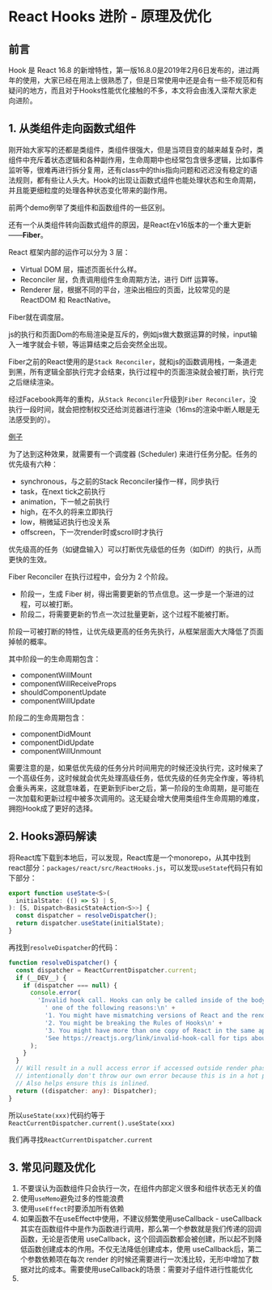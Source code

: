 # React Hooks 进阶 - 原理及优化

## 前言

Hook 是 React 16.8 的新增特性，第一版16.8.0是2019年2月6日发布的，进过两年的使用，大家已经在用法上很熟悉了，但是日常使用中还是会有一些不规范和有疑问的地方，而且对于Hooks性能优化接触的不多，本文将会由浅入深帮大家走向进阶。

## 1. 从类组件走向函数式组件

刚开始大家写的还都是类组件，类组件很强大，但是当项目变的越来越复杂时，类组件中充斥着状态逻辑和各种副作用，生命周期中也经常包含很多逻辑，比如事件监听等，很难再进行拆分复用，还有class中的this指向问题和迟迟没有稳定的语法规则，都有些让人头大。Hook的出现让函数式组件也能处理状态和生命周期，并且能更细粒度的处理各种状态变化带来的副作用。

前两个demo例举了类组件和函数组件的一些区别。

还有一个从类组件转向函数式组件的原因，是React在v16版本的一个重大更新——**Fiber**。

React 框架内部的运作可以分为 3 层：

- Virtual DOM 层，描述页面长什么样。
- Reconciler 层，负责调用组件生命周期方法，进行 Diff 运算等。
- Renderer 层，根据不同的平台，渲染出相应的页面，比较常见的是 ReactDOM 和 ReactNative。

Fiber就在调度层。

js的执行和页面Dom的布局渲染是互斥的，例如js做大数据运算的时候，input输入一堆字就会卡顿，等运算结束之后会突然全出现。

Fiber之前的React使用的是`Stack Reconciler`，就和js的函数调用栈，一条道走到黑，所有逻辑全部执行完才会结束，执行过程中的页面渲染就会被打断，执行完之后继续渲染。

经过Facebook两年的重构，从`Stack Reconciler`升级到`Fiber Reconciler`，没执行一段时间，就会把控制权交还给浏览器进行渲染（16ms的渲染中断人眼是无法感受到的）。

[例子](https://claudiopro.github.io/react-fiber-vs-stack-demo/)

为了达到这种效果，就需要有一个调度器 (Scheduler) 来进行任务分配。任务的优先级有六种：

- synchronous，与之前的Stack Reconciler操作一样，同步执行
- task，在next tick之前执行
- animation，下一帧之前执行
- high，在不久的将来立即执行
- low，稍微延迟执行也没关系
- offscreen，下一次render时或scroll时才执行

优先级高的任务（如键盘输入）可以打断优先级低的任务（如Diff）的执行，从而更快的生效。

Fiber Reconciler 在执行过程中，会分为 2 个阶段。

- 阶段一，生成 Fiber 树，得出需要更新的节点信息。这一步是一个渐进的过程，可以被打断。
- 阶段二，将需要更新的节点一次过批量更新，这个过程不能被打断。

阶段一可被打断的特性，让优先级更高的任务先执行，从框架层面大大降低了页面掉帧的概率。

其中阶段一的生命周期包含：
- componentWillMount
- componentWillReceiveProps
- shouldComponentUpdate
- componentWillUpdate

阶段二的生命周期包含：
- componentDidMount
- componentDidUpdate
- componentWillUnmount

需要注意的是，如果低优先级的任务分片时间用完的时候还没执行完，这时候来了一个高级任务，这时候就会优先处理高级任务，低优先级的任务完全作废，等待机会重头再来，这就意味着，在更新到Fiber之后，第一阶段的生命周期，是可能在一次加载和更新过程中被多次调用的。这无疑会增大使用类组件生命周期的难度，拥抱Hook成了更好的选择。

## 2. Hooks源码解读

将React库下载到本地后，可以发现，React库是一个monorepo，从其中找到react部分：`packages/react/src/ReactHooks.js`，可以发现`useState`代码只有如下部分：
```ts
export function useState<S>(
  initialState: (() => S) | S,
): [S, Dispatch<BasicStateAction<S>>] {
  const dispatcher = resolveDispatcher();
  return dispatcher.useState(initialState);
}
```
再找到`resolveDispatcher`的代码：
```ts
function resolveDispatcher() {
  const dispatcher = ReactCurrentDispatcher.current;
  if (__DEV__) {
    if (dispatcher === null) {
      console.error(
        'Invalid hook call. Hooks can only be called inside of the body of a function component. This could happen for' +
          ' one of the following reasons:\n' +
          '1. You might have mismatching versions of React and the renderer (such as React DOM)\n' +
          '2. You might be breaking the Rules of Hooks\n' +
          '3. You might have more than one copy of React in the same app\n' +
          'See https://reactjs.org/link/invalid-hook-call for tips about how to debug and fix this problem.',
      );
    }
  }
  // Will result in a null access error if accessed outside render phase. We
  // intentionally don't throw our own error because this is in a hot path.
  // Also helps ensure this is inlined.
  return ((dispatcher: any): Dispatcher);
}
```

所以`useState(xxx)`代码约等于`ReactCurrentDispatcher.current().useState(xxx)`

我们再寻找`ReactCurrentDispatcher.current`

## 3. 常见问题及优化

1. 不要误认为函数组件只会执行一次，在组件内部定义很多和组件状态无关的值
2. 使用`useMemo`避免过多的性能浪费
3. 使用`useEffect`时要添加所有依赖
4. 如果函数不在useEffect中使用，不建议频繁使用useCallback - useCallback 其实在函数组件中是作为函数进行调用，那么第一个参数就是我们传递的回调函数，无论是否使用 useCallback，这个回调函数都会被创建，所以起不到降低函数创建成本的作用。不仅无法降低创建成本，使用 useCallback后，第二个参数依赖项在每次 render 的时候还需要进行一次浅比较，无形中增加了数据对比的成本。需要使用useCallback的场景：需要对子组件进行性能优化
5. 